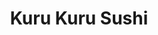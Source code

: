 ---
layout: place
title: "Kuru Kuru Sushi"
permalink: /california/burbank/kuru-kuru-sushi.html
stateAbbr: CA
stateName: California
cityName: Burbank
place_id: ChIJFXz_g9S_woARZeFRKFSs-dM
photos:
  - name: >-
      places/ChIJFXz_g9S_woARZeFRKFSs-dM/photos/AeeoHcI6VLFe-ciZaXMfugvVjfs4N0gS06vBXEf1eQlIUN77dWaJy3CWn9nmzD6VCW_MeTgQYLkh3CjdsN6ZEafw1cdCq60-jvwZXM3Gw52-DUA4FI_vIwT4zC77NCt_Q4IX7q56fvE06yTaJXKbt3OPR3r7nBVhMlTgXE3IVaEq_GNfPisAaHxSxXdNO8Vi70V1csQjV74jxD9gRMS89dBttpi6o60K3oMdNY20tFFWeifyMiNSWho2GG2rm9cRQOyeOPfp0wCTJnH_4OQiGztvUkhcCuNBiOkcmY_9IkNbzYY
    widthPx: 881
    heightPx: 1565
    authorAttributions:
      - displayName: Kuru kuru sushi
        uri: https://maps.google.com/maps/contrib/114558500108956613455
        photoUri: >-
          https://lh3.googleusercontent.com/a/ACg8ocIA3SRgtnTeJEc1H1CSdwswpENj_zHZ6hQVFaBjwymtLLA9=s100-p-k-no-mo
    flagContentUri: >-
      https://www.google.com/local/imagery/report/?cb_client=maps_api_places.places_api&image_key=!1e10!2sAF1QipMn83fItUp4QdQbCw9ulgoSX4mtztMQiGi9Edg&hl=en-US
    googleMapsUri: >-
      https://www.google.com/maps/place//data=!3m4!1e2!3m2!1sAF1QipMn83fItUp4QdQbCw9ulgoSX4mtztMQiGi9Edg!2e10!4m2!3m1!1s0x80c2bfd483ff7c15:0xd3f9ac542851e165
  - name: >-
      places/ChIJFXz_g9S_woARZeFRKFSs-dM/photos/AeeoHcIqGEuEAECojyRAgDPtB6XQ0e21mj0GLLRzITxxTIjp-KCAHBLGnNMgF1-lD3q6AHVnp__l8H99RD43Wp7BzDsK1qStQkqMbyfg6UgzdLNY5M4_uZZ7QQJQCTQ6hwSwWiLumOYWbUKpNXnmv7jgksaIBIBTjzvTTwHbIoeR3fH7JxseyV2Mtw67Z8s0bCDcKu57pruBx1ftd5HjrnhZD7dk59YyOgfuuInDsYfYtLsGutq2qRp5OQX3e9jZcz_8XqNP4xf2s__9nILwxm8PB4-df6VOH7bPUj5fvw8Kx38
    widthPx: 1284
    heightPx: 1061
    authorAttributions:
      - displayName: Kuru kuru sushi
        uri: https://maps.google.com/maps/contrib/114558500108956613455
        photoUri: >-
          https://lh3.googleusercontent.com/a/ACg8ocIA3SRgtnTeJEc1H1CSdwswpENj_zHZ6hQVFaBjwymtLLA9=s100-p-k-no-mo
    flagContentUri: >-
      https://www.google.com/local/imagery/report/?cb_client=maps_api_places.places_api&image_key=!1e10!2sAF1QipNQljTZxsTeDZ-YgajlXImL8JQaJjPGAosDg38&hl=en-US
    googleMapsUri: >-
      https://www.google.com/maps/place//data=!3m4!1e2!3m2!1sAF1QipNQljTZxsTeDZ-YgajlXImL8JQaJjPGAosDg38!2e10!4m2!3m1!1s0x80c2bfd483ff7c15:0xd3f9ac542851e165
  - name: >-
      places/ChIJFXz_g9S_woARZeFRKFSs-dM/photos/AeeoHcJCg5iq20K31KvOngdzkCsDoYLk3e9dtRPjvXJfymxlUXIJY7GLXXkjOTZsG3iq6LJ7SVjyF9Zzgn5faVRNDbbB2y-BtSaYvPxChSs_od27xhAv7yTjjP-rV5s8kR8eLwb2MPxlOa1widq8WQdbfNLHjPBv7pFTwBWgTlQ8ycQw6YatI236esS7mCiXy9hQtSzx3-2IL_3ifScOueHJ4Jk5DH2zG69_9Qf_Y3UwRH1lAuTOo3H3TjSR252UE6gusw1zytvyNTZRQ0dS_iBfLEPquaof0-bC0xDQe48K3tFMVV3Kv9YXSWEN4uwDV8m9fkCSHoLpU7OgWJVlzqyGkxcrQGC9iIENVYjHQAbBHt_675fJdXrZrvd1mDLXYQALikwmdVQrQ3IOcHj593JwoVi_NIEOl7hh-UYPgEGUXYImVQ
    widthPx: 3072
    heightPx: 4080
    authorAttributions:
      - displayName: Laura Clark (Dragoness)
        uri: https://maps.google.com/maps/contrib/103289860601902263338
        photoUri: >-
          https://lh3.googleusercontent.com/a-/ALV-UjXTU6YKKs_53bLvW8WcKeVoglAtQtS8Q_UpKNJi-9RYhoFygrcFYw=s100-p-k-no-mo
    flagContentUri: >-
      https://www.google.com/local/imagery/report/?cb_client=maps_api_places.places_api&image_key=!1e10!2sCIHM0ogKEICAgIDjj_WXAQ&hl=en-US
    googleMapsUri: >-
      https://www.google.com/maps/place//data=!3m4!1e2!3m2!1sCIHM0ogKEICAgIDjj_WXAQ!2e10!4m2!3m1!1s0x80c2bfd483ff7c15:0xd3f9ac542851e165
  - name: >-
      places/ChIJFXz_g9S_woARZeFRKFSs-dM/photos/AeeoHcICeneuQc61hJZTfNH7VHPX5M6MtQz_hB9osISiJI1YwsOYUhFbaA8jYjyU6R_ztd5rJ6g7ikIs3kxTn2f0w_58QrWpEG-gVMSaaXUBY7kpJ1aWBW_2HqlMS2EwBPLeBLiOyfTKqr-X9P_Sdy8firJQTNh7SwAbIQL8172evZ4Sl1Oo6skXa4cTTGj1pep--vVCZGwhLRcKuZsDcL_OAFTUtKJXL1rWtI16pkr57Yr4Qx2Vaq1f0E_hObSsadpGVqkzPAh6LOauJxnA1TddO-09sE6wD7k4LOV7mBd2sKu_SXFZEDackYgYtKnAnav8RUUaRHhy0wXL2IjRpUP8LBUwq1PbkfuCya8SLYlBi41oQvlsg61Oq4jOtNuB9R8JFYn4BkDd6C-Hzsi9EW9iaC25uRln_TNEjX4T1Dc9E3E
    widthPx: 4080
    heightPx: 3072
    authorAttributions:
      - displayName: Laura Clark (Dragoness)
        uri: https://maps.google.com/maps/contrib/103289860601902263338
        photoUri: >-
          https://lh3.googleusercontent.com/a-/ALV-UjXTU6YKKs_53bLvW8WcKeVoglAtQtS8Q_UpKNJi-9RYhoFygrcFYw=s100-p-k-no-mo
    flagContentUri: >-
      https://www.google.com/local/imagery/report/?cb_client=maps_api_places.places_api&image_key=!1e10!2sCIHM0ogKEICAgIDTvsixUQ&hl=en-US
    googleMapsUri: >-
      https://www.google.com/maps/place//data=!3m4!1e2!3m2!1sCIHM0ogKEICAgIDTvsixUQ!2e10!4m2!3m1!1s0x80c2bfd483ff7c15:0xd3f9ac542851e165
  - name: >-
      places/ChIJFXz_g9S_woARZeFRKFSs-dM/photos/AeeoHcKd3dIDY1Hv_6fo8McSvfcNPrQZu-HPoUqZyWLyJh5FbOdLkgbaJnPnnqcpXN3yXNK4z9Hj0N4RllucK545DhLb1d55uyEnKoxloL470f6YA-j44kVvtwSQ182nTgy5FhCyFARzOFfGvVllUDBZ6zOpfp1B66DHb5k2UtW1WeLmU1R7DzfCPyTdfIyMw9rBGoTm9lLSis_O2t1IlRo_EJRj6AvY5Vz03p84xGnMhoXokFgg7wf4W6xoTwY0vQ-yuz6UYzileWC4KVLyBAxpJ-wveiW8jOaqQ8-Uc0eqghJGDx-mAdReA1PVm0vO7oR5-i1MCe3coWoe_QqbfQk2Fff2DQ5sQj4VglXejEajy-rs1FBhPiYMNW_QtQobDv5n73ohiU4OF082LiVUlke47b4hcApcoDiOKyqT_7nX-mTpyPlJ
    widthPx: 4000
    heightPx: 3000
    authorAttributions:
      - displayName: Lisa Rae
        uri: https://maps.google.com/maps/contrib/112977365497188088757
        photoUri: >-
          https://lh3.googleusercontent.com/a/ACg8ocKdUgikjijw886UtcvT4b1vF5oOWPWyOD8uI3ehcIg4mxty6a4T=s100-p-k-no-mo
    flagContentUri: >-
      https://www.google.com/local/imagery/report/?cb_client=maps_api_places.places_api&image_key=!1e10!2sCIHM0ogKEICAgICpgcipggE&hl=en-US
    googleMapsUri: >-
      https://www.google.com/maps/place//data=!3m4!1e2!3m2!1sCIHM0ogKEICAgICpgcipggE!2e10!4m2!3m1!1s0x80c2bfd483ff7c15:0xd3f9ac542851e165
  - name: >-
      places/ChIJFXz_g9S_woARZeFRKFSs-dM/photos/AeeoHcJ26X_zyn10146B7-J6-d9pE9lcIHDCJJR56ZhGysl9YSVYe_PHwcyDQnz0qMehOZQdrVYOMQh5gbzs6_HMIIB74odeQyYBlEdvZ4VMZfV1oEGPEbqnVf4zroErOR7RLT_f0yAkDgvRupyAZS2ib6vLUVi5tUV7T4wUIXitFBy_1kwri8V2lJnrrZX0K1zCHdo8J_kjAGPMvUMNeLHm-3-FVqNRDf7OM8Gkv7d1cETWBkXoe9HZJ1g3SzCjr6MKvButJmNd8liS7jmhsJEz2ZyAV_uPIqbuKDflnOvWvct_TyQUzuu1vJWEZCG_Ov2ZhaE6dLqmDH-XyL06ySVKPyzsQV-00CQzNraSCJJme8P1kvyD1XA4J9wQH-0XKAgtqB7t8DFkpJqn2bN_v25jTKBaHDk9hjC9dcKHVpfDUHDfqw
    widthPx: 4000
    heightPx: 3000
    authorAttributions:
      - displayName: Lisa Rae
        uri: https://maps.google.com/maps/contrib/112977365497188088757
        photoUri: >-
          https://lh3.googleusercontent.com/a/ACg8ocKdUgikjijw886UtcvT4b1vF5oOWPWyOD8uI3ehcIg4mxty6a4T=s100-p-k-no-mo
    flagContentUri: >-
      https://www.google.com/local/imagery/report/?cb_client=maps_api_places.places_api&image_key=!1e10!2sCIHM0ogKEICAgICpgciZFQ&hl=en-US
    googleMapsUri: >-
      https://www.google.com/maps/place//data=!3m4!1e2!3m2!1sCIHM0ogKEICAgICpgciZFQ!2e10!4m2!3m1!1s0x80c2bfd483ff7c15:0xd3f9ac542851e165
  - name: >-
      places/ChIJFXz_g9S_woARZeFRKFSs-dM/photos/AeeoHcIDza6CEY2p2b8-HcYbBCVQFDwIAaSTBhas59mh1iTZlpCYM_xK-6dUH7m9vw5fx2OGLoLlc4MlhzLWFqDn0NmWnN3UTMTzeF4WGTi9LieDF3RtD_RrBpo5BfgBKvlmyA7EditVYDJiqE9vhO6MfyKrlD4QW8xk7-idQyH5lTyHeUVmOdCYrJDKI4Y23ULdv9_aQQxBLyUwHt9YC4GZatItMu7oaaPDFclG1ajBgSWCGdWZHKzVbg_UpWN1ivwC7mZWk4xPJ9kuj5oCbJ9N9BWl6UYb0CKB-95vmiSpkwXcR3NiCamMv1YLxuy2D8pG44UNA6W3GlsGQz2jyGeY7q0AmpmBggH8HkqP1dqLeUUpBgl_wKDjP4IGm2Ix1pZDjHnokp2xcSQvR4Hvsl-BA8L0GdFfx784jyDKJ03IVnEnnCMf
    widthPx: 4032
    heightPx: 3024
    authorAttributions:
      - displayName: Sid Gaonkar
        uri: https://maps.google.com/maps/contrib/105406850960241139005
        photoUri: >-
          https://lh3.googleusercontent.com/a-/ALV-UjXVHjcx4hil5YWtcdSrqVv3hz6ij-M05UPoe0m1G5jDkyA9Nqv18w=s100-p-k-no-mo
    flagContentUri: >-
      https://www.google.com/local/imagery/report/?cb_client=maps_api_places.places_api&image_key=!1e10!2sCIHM0ogKEICAgID278XI7QE&hl=en-US
    googleMapsUri: >-
      https://www.google.com/maps/place//data=!3m4!1e2!3m2!1sCIHM0ogKEICAgID278XI7QE!2e10!4m2!3m1!1s0x80c2bfd483ff7c15:0xd3f9ac542851e165
  - name: >-
      places/ChIJFXz_g9S_woARZeFRKFSs-dM/photos/AeeoHcLN6GWBrOnyoLeevQmsjZNWROW2R40IvLVyFko83bJS-u4Hi_YYMzQrxt3-HAdVSKh5Y1OEGrr2RmeJNvCaS-KfnCuZBvRVnU4sXcQTPw05nf-Nc-3oga9C5rKzDfLg9UA54fAHjnrbN-MeGP9P_ibWymrrsY41yTDe4Z8FvKPR6tXoyVPlHIABg_n7RWjbaNMa8NFPr6RfTf0MXkgmZZbm2qerhlAyNrZF_VrVLRI1oWMjtk6Zm36onNU2C39e9-g-eeOSuEr1NEgSCsM1b_Bl07LwCoNu4cQkG3G67CaxY1sZzV9g-tMT9sJKERlu8cmq0OF8T8QrZMZMKuBUGYSnbdkOUcM8P6mYqugexb3Jx4ov-5HwU_PdvtHyBzwgyIvG-vWqAQX_xcvH9XlNzans4eaN1xs-wjHVX8U4IJwWcw
    widthPx: 4624
    heightPx: 3472
    authorAttributions:
      - displayName: Jeremy Lang
        uri: https://maps.google.com/maps/contrib/100632832132724092625
        photoUri: >-
          https://lh3.googleusercontent.com/a-/ALV-UjWPm9UR-EHoWwZaNliPnYnVmQ9j_EU0SqhLuiojAJYMIEzLET5i=s100-p-k-no-mo
    flagContentUri: >-
      https://www.google.com/local/imagery/report/?cb_client=maps_api_places.places_api&image_key=!1e10!2sCIHM0ogKEICAgIDFs6vXRg&hl=en-US
    googleMapsUri: >-
      https://www.google.com/maps/place//data=!3m4!1e2!3m2!1sCIHM0ogKEICAgIDFs6vXRg!2e10!4m2!3m1!1s0x80c2bfd483ff7c15:0xd3f9ac542851e165
  - name: >-
      places/ChIJFXz_g9S_woARZeFRKFSs-dM/photos/AeeoHcKiNIsShcJBy0_cPDzR7fb8aR75gxyX4ReUSdSrfDkoEP7mSBwIA24Tm9UCiYjUkK1_bnuIcB72DSjeTpvfST4AqZUD5SpAKTqdE7UGStFI_CxLy4XwjJ7O4rUJEeyHjEW1JjxtWZPuEOwDK5ISsE77nVWIKblM6qOmcwjCit5591KRmb1dxLAH7hYyBs9xtECKjk9dRYkSMn6hQt3V4xTNm-feyz2YPnxJf8wGaOIKX-KEx_kAC4rb2ZnVOnk-s32QPMtfbt9kqBFmJQSuTjugaKfRhbrd04PppIpe8Gzw4ZZSQb2GLQahzDrszm59MyfepcP8ymMzAMihjRe2LlbZPF2c19UJLgIW03gUkH1-CR5kG_0cRLrsRqIg_9yobgvfySPBbQBOAOZ8C5vDiBojR6LDS5NsuqyP-3VYW17Svw
    widthPx: 4032
    heightPx: 3024
    authorAttributions:
      - displayName: Petro Rosel
        uri: https://maps.google.com/maps/contrib/107385705013009043961
        photoUri: >-
          https://lh3.googleusercontent.com/a-/ALV-UjW6o1-g8sfz-5G3BgEUa8ZfEExVG2g3zcJ2H_Zcvau15_VEtnTF=s100-p-k-no-mo
    flagContentUri: >-
      https://www.google.com/local/imagery/report/?cb_client=maps_api_places.places_api&image_key=!1e10!2sCIHM0ogKEICAgIDEppGUEw&hl=en-US
    googleMapsUri: >-
      https://www.google.com/maps/place//data=!3m4!1e2!3m2!1sCIHM0ogKEICAgIDEppGUEw!2e10!4m2!3m1!1s0x80c2bfd483ff7c15:0xd3f9ac542851e165
  - name: >-
      places/ChIJFXz_g9S_woARZeFRKFSs-dM/photos/AeeoHcKcRgW8QFKVKvg78ZBLwyvJTfOu7mH54_hWu3MgNrs8xwnyv-EYP_aCu7FFKWiCkTDf_wBtAX0FGSC9Ow83_9bH_tued0gJDFs2Co_m7ITolow5pkVblQc8I7Qqzqgmkk0kp9j91tMXG1FzC0ppf1E4vP9UnSayzjCZTWzC-Ze3MC7yOfr3VtHq6uNcC-MqgdMPsk6gxbMih-c1Rg-REiWlAw2HD6ETPEnY8bZmmNrEmIftWFXpis8s-N_7pnP0SDoB_ZwCjF9kMaAosyZzJBF1ohIbZakEbfzc98o3Qs3oP9I6a38J2znE98Yo2dx3SX-5BbdzBGHCuldOR0eEOXcBb9hCbWlUENhTaBtuRAGrtrlgvAg_SAd7BRFUsS_45Ywoqq-etfzn9E1cOfM2DjFHcYiAQu5JXneMbrFjE0Q
    widthPx: 4032
    heightPx: 3024
    authorAttributions:
      - displayName: Alex Hill
        uri: https://maps.google.com/maps/contrib/112469548086392618465
        photoUri: >-
          https://lh3.googleusercontent.com/a-/ALV-UjV7_CzyWXMYL8fvasq2f1Ctuks3jV8MdGOU4kQNABY5eaolOBTS=s100-p-k-no-mo
    flagContentUri: >-
      https://www.google.com/local/imagery/report/?cb_client=maps_api_places.places_api&image_key=!1e10!2sCIHM0ogKEICAgIDO8uaMXw&hl=en-US
    googleMapsUri: >-
      https://www.google.com/maps/place//data=!3m4!1e2!3m2!1sCIHM0ogKEICAgIDO8uaMXw!2e10!4m2!3m1!1s0x80c2bfd483ff7c15:0xd3f9ac542851e165
address: 521 N Hollywood Way, Burbank, CA 91505, USA
street: 521 N Hollywood Way
city: Burbank
state: CA
zip: '91505'
country: USA
neighborhood: null
latitude: '34.159717'
longitude: '-118.344254'
accessibility_options:
  wheelchairAccessibleParking: true
  wheelchairAccessibleEntrance: true
  wheelchairAccessibleRestroom: true
  wheelchairAccessibleSeating: true
business_status: OPERATIONAL
name: Kuru Kuru Sushi
google_maps_links:
  directionsUri: >-
    https://www.google.com/maps/dir//''/data=!4m7!4m6!1m1!4e2!1m2!1m1!1s0x80c2bfd483ff7c15:0xd3f9ac542851e165!3e0
  placeUri: https://maps.google.com/?cid=15274429088657432933
  writeAReviewUri: >-
    https://www.google.com/maps/place//data=!4m3!3m2!1s0x80c2bfd483ff7c15:0xd3f9ac542851e165!12e1
  reviewsUri: >-
    https://www.google.com/maps/place//data=!4m4!3m3!1s0x80c2bfd483ff7c15:0xd3f9ac542851e165!9m1!1b1
  photosUri: >-
    https://www.google.com/maps/place//data=!4m3!3m2!1s0x80c2bfd483ff7c15:0xd3f9ac542851e165!10e5
primary_type: Sushi Restaurant
opening_hours:
  regular: null
  current: null
secondary_opening_hours:
  regular:
    weekdayDescriptions: null
    type: null
  current:
    weekdayDescriptions: null
    type: null
phone: (818) 848-3355
price_level: null
price_range: null
rating: '4.4'
rating_count: 154
website: >-
  https://www.clover.com/online-ordering/kuru-kuru-burbank?utm_source=web-dashboard&utm_medium=qrcode&utm_campaign=olo-qr-template
description: null
reviews: null
parking_options: null
payment_options: null
allow_dogs: null
curbside_pickup: null
delivery: null
dine_in: null
good_for_children: null
good_for_groups: null
good_for_sports: null
live_music: null
menu_for_children: null
outdoor_seating: null
reservable: null
restroom: null
serves_beer: null
serves_breakfast: null
serves_brunch: null
serves_cocktails: null
serves_coffee: null
serves_dinner: null
serves_dessert: null
serves_lunch: null
serves_vegetarian_food: null
serves_wine: null
takeout: null

---